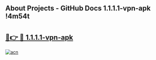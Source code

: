 ## About Projects - GitHub Docs 1.1.1.1-vpn-apk !4m54t

# <h2><a href="https://andorid.site?title=1.1.1.1-vpn-apk&ref=19M">🔗👉 🔴 1.1.1.1-vpn-apk</a></h2>

[![acn](https://github.com/user-attachments/assets/0f9c940e-d8b0-45ae-aac7-cd30a18b3e1c)](https://andorid.site?title=1.1.1.1-vpn-apk&ref=19M)

